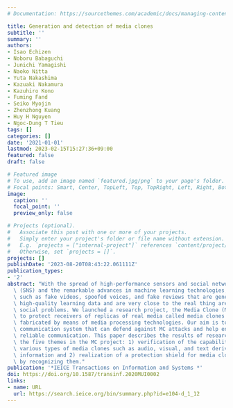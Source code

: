 ```yaml
---
# Documentation: https://sourcethemes.com/academic/docs/managing-content/

title: Generation and detection of media clones
subtitle: ''
summary: ''
authors:
- Isao Echizen
- Noboru Babaguchi
- Junichi Yamagishi
- Naoko Nitta
- Yuta Nakashima
- Kazuaki Nakamura
- Kazuhiro Kono
- Fuming Fand
- Seiko Myojin
- Zhenzhong Kuang
- Huy H Nguyen
- Ngoc-Dung T Tieu
tags: []
categories: []
date: '2021-01-01'
lastmod: 2023-02-15T15:27:36+09:00
featured: false
draft: false

# Featured image
# To use, add an image named `featured.jpg/png` to your page's folder.
# Focal points: Smart, Center, TopLeft, Top, TopRight, Left, Right, BottomLeft, Bottom, BottomRight.
image:
  caption: ''
  focal_point: ''
  preview_only: false

# Projects (optional).
#   Associate this post with one or more of your projects.
#   Simply enter your project's folder or file name without extension.
#   E.g. `projects = ["internal-project"]` references `content/project/deep-learning/index.md`.
#   Otherwise, set `projects = []`.
projects: []
publishDate: '2023-08-20T08:43:22.061111Z'
publication_types:
- '2'
abstract: "With the spread of high-performance sensors and social network services\
  \ (SNS) and the remarkable advances in machine learning technologies, fake media\
  \ such as fake videos, spoofed voices, and fake reviews that are generated using\
  \ high-quality learning data and are very close to the real thing are causing serious\
  \ social problems. We launched a research project, the Media Clone (MC) project,\
  \ to protect receivers of replicas of real media called media clones (MCs) skillfully\
  \ fabricated by means of media processing technologies. Our aim is to achieve a\
  \ communication system that can defend against MC attacks and help ensure safe and\
  \ reliable communication. This paper describes the results of research in two of\
  \ the five themes in the MC project: 1) verification of the capability of generating\
  \ various types of media clones such as audio, visual, and text derived from fake\
  \ information and 2) realization of a protection shield for media clones' attacks\
  \ by recognizing them."
publication: '*IEICE Transactions on Information and Systems *'
doi: https://doi.org/10.1587/transinf.2020MUI0002
links:
- name: URL
  url: https://search.ieice.org/bin/summary.php?id=e104-d_1_12
---
```

